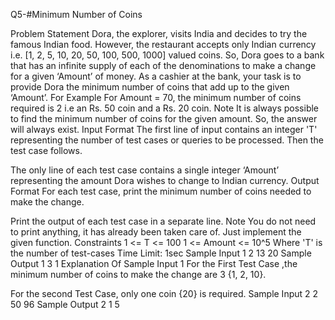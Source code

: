 Q5-#Minimum Number of Coins

Problem Statement
Dora, the explorer, visits India and decides to try the famous Indian food. However, the restaurant accepts only Indian currency i.e. [1, 2, 5, 10, 20, 50, 100, 500, 1000] valued coins.
So, Dora goes to a bank that has an infinite supply of each of the denominations to make a change for a given ‘Amount’ of money. As a cashier at the bank, your task is to provide Dora the minimum number of coins that add up to the given ‘Amount’.
For Example
For Amount = 70, the minimum number of coins required is 2 i.e an Rs. 50 coin and a Rs. 20 coin.
Note
It is always possible to find the minimum number of coins for the given amount. So, the answer will always exist.
Input Format
The first line of input contains an integer 'T' representing the number of test cases or queries to be processed. Then the test case follows.

The only line of each test case contains a single integer ‘Amount’ representing the amount Dora wishes to change to Indian currency.
Output Format
For each test case, print the minimum number of coins needed to make the change.

Print the output of each test case in a separate line.
Note
You do not need to print anything, it has already been taken care of. Just implement the given function.
Constraints
1 <= T <= 100
1 <= Amount <= 10^5
Where 'T' is the number of test-cases
Time Limit: 1sec
Sample Input 1
2
13
20
Sample Output 1
3
1
Explanation Of Sample Input 1
For the First Test Case ,the minimum number of coins to make the change are 3 {1, 2, 10}.

For the second Test Case, only one coin {20} is required.
Sample Input 2
2
50
96
Sample Output 2
1
5
